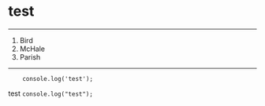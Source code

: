 # test
-----------------

1.  Bird
2.  McHale
3.  Parish

------------
        console.log('test');


test `console.log("test");`